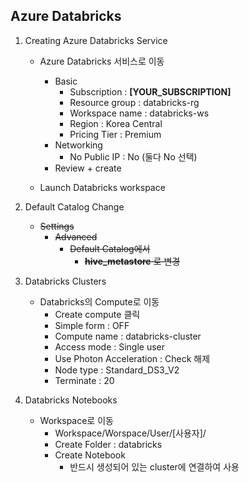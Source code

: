 ## Azure Databricks

1. Creating Azure Databricks Service

    - Azure Databricks 서비스로 이동
        - Basic
            - Subscription : **[YOUR_SUBSCRIPTION]**
            - Resource group : databricks-rg
            - Workspace name : databricks-ws
            - Region : Korea Central
            - Pricing Tier : Premium
        - Networking
            - No Public IP : No (둘다 No 선택)
        - Review + create
        
    - Launch Databricks workspace


2. Default Catalog Change

    - ~~Settings~~
        - ~~Advanced~~
            - ~~Default Catalog에서~~
                - ~~**hive_metastore** 로 변경~~

3. Databricks Clusters

    - Databricks의 Compute로 이동
        - Create compute 클릭
        - Simple form : OFF
        - Compute name : databricks-cluster
        - Access mode : Single user
        - Use Photon Acceleration : Check 해제
        - Node type : Standard_DS3_V2
        - Terminate : 20

4. Databricks Notebooks

    - Workspace로 이동
        - Workspace/Worspace/User/[사용자]/
        - Create Folder : databricks
        - Create Notebook
            - 반드시 생성되어 있는 cluster에 연결하여 사용
        